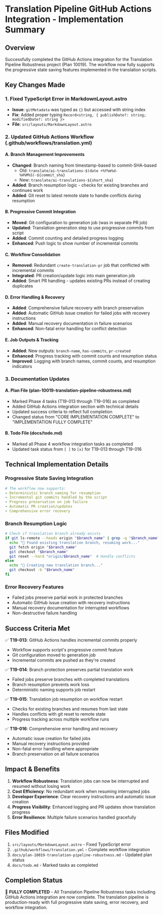# Translation Pipeline GitHub Actions Integration - Implementation Summary

## Overview
Successfully completed the GitHub Actions integration for the Translation Pipeline Robustness project (Plan 10019). The workflow now fully supports the progressive state saving features implemented in the translation scripts.

## Key Changes Made

### 1. Fixed TypeScript Error in MarkdownLayout.astro
- **Issue**: `gitMetadata` was typed as `{}` but accessed with string index
- **Fix**: Added proper typing `Record<string, { publishDate?: string; modifiedDate?: string }>`
- **File**: `src/layouts/MarkdownLayout.astro`

### 2. Updated GitHub Actions Workflow (.github/workflows/translation.yml)

#### A. Branch Management Improvements
- **Changed**: Branch naming from timestamp-based to commit-SHA-based
  - Old: `translate/ai-translations-$(date +%Y%m%d-%H%M%S)-${commit_sha}`
  - New: `translate/ai-translations-${short_sha}`
- **Added**: Branch resumption logic - checks for existing branches and continues work
- **Added**: Git reset to latest remote state to handle conflicts during resumption

#### B. Progressive Commit Integration  
- **Moved**: Git configuration to generation job (was in separate PR job)
- **Updated**: Translation generation step to use progressive commits from script
- **Added**: Commit counting and detailed progress logging
- **Enhanced**: Push logic to show number of incremental commits

#### C. Workflow Consolidation
- **Removed**: Redundant `create-translation-pr` job that conflicted with incremental commits
- **Integrated**: PR creation/update logic into main generation job
- **Added**: Smart PR handling - updates existing PRs instead of creating duplicates

#### D. Error Handling & Recovery
- **Added**: Comprehensive failure recovery with branch preservation
- **Added**: Automatic GitHub issue creation for failed jobs with recovery instructions
- **Added**: Manual recovery documentation in failure scenarios
- **Enhanced**: Non-fatal error handling for conflict detection

#### E. Job Outputs & Tracking
- **Added**: New outputs: `branch-name`, `has-commits`, `pr-created`
- **Enhanced**: Progress tracking with commit counts and resumption status
- **Improved**: Logging with branch names, commit counts, and resumption indicators

### 3. Documentation Updates

#### A. Plan File (plan-10019-translation-pipeline-robustness.md)
- Marked Phase 4 tasks (T19-013 through T19-016) as completed
- Added GitHub Actions integration section with technical details
- Updated success criteria to reflect full completion
- Changed status from "CORE IMPLEMENTATION COMPLETE" to "IMPLEMENTATION FULLY COMPLETE"

#### B. Todo File (docs/todo.md)
- Marked all Phase 4 workflow integration tasks as completed
- Updated task status from `[ ]` to `[x]` for T19-013 through T19-016

## Technical Implementation Details

### Progressive State Saving Integration
```yaml
# The workflow now supports:
- Deterministic branch naming for resumption
- Incremental git commits handled by the script
- Progress preservation on job failure
- Automatic PR creation/updates
- Comprehensive error recovery
```

### Branch Resumption Logic
```bash
# Check if translation branch already exists
if git ls-remote --heads origin "$branch_name" | grep -q "$branch_name"; then
  echo "🔄 Found existing translation branch, resuming work..."
  git fetch origin "$branch_name"
  git checkout "$branch_name"
  git reset --hard "origin/$branch_name"  # Handle conflicts
else
  echo "🌱 Creating new translation branch..."
  git checkout -b "$branch_name"
fi
```

### Error Recovery Features
- Failed jobs preserve partial work in protected branches
- Automatic GitHub issue creation with recovery instructions
- Manual recovery documentation for interrupted workflows
- Non-destructive failure handling

## Success Criteria Met

✅ **T19-013**: GitHub Actions handles incremental commits properly
- Workflow supports script's progressive commit feature
- Git configuration moved to generation job
- Incremental commits are pushed as they're created

✅ **T19-014**: Branch protection preserves partial translation work  
- Failed jobs preserve branches with completed translations
- Branch resumption prevents work loss
- Deterministic naming supports job restart

✅ **T19-015**: Translation job resumption on workflow restart
- Checks for existing branches and resumes from last state
- Handles conflicts with git reset to remote state
- Progress tracking across multiple workflow runs

✅ **T19-016**: Comprehensive error handling and recovery
- Automatic issue creation for failed jobs
- Manual recovery instructions provided
- Non-fatal error handling where appropriate
- Branch preservation on all failure scenarios

## Impact & Benefits

1. **Workflow Robustness**: Translation jobs can now be interrupted and resumed without losing work
2. **Cost Efficiency**: No redundant work when resuming interrupted jobs
3. **Developer Experience**: Clear recovery instructions and automatic issue creation
4. **Progress Visibility**: Enhanced logging and PR updates show translation progress
5. **Error Resilience**: Multiple failure scenarios handled gracefully

## Files Modified

1. `src/layouts/MarkdownLayout.astro` - Fixed TypeScript error
2. `.github/workflows/translation.yml` - Complete workflow integration
3. `docs/plan-10019-translation-pipeline-robustness.md` - Updated plan status
4. `docs/todo.md` - Marked tasks as completed

## Completion Status

🎯 **FULLY COMPLETED** - All Translation Pipeline Robustness tasks including GitHub Actions integration are now complete. The translation pipeline is production-ready with full progressive state saving, error recovery, and workflow integration.
